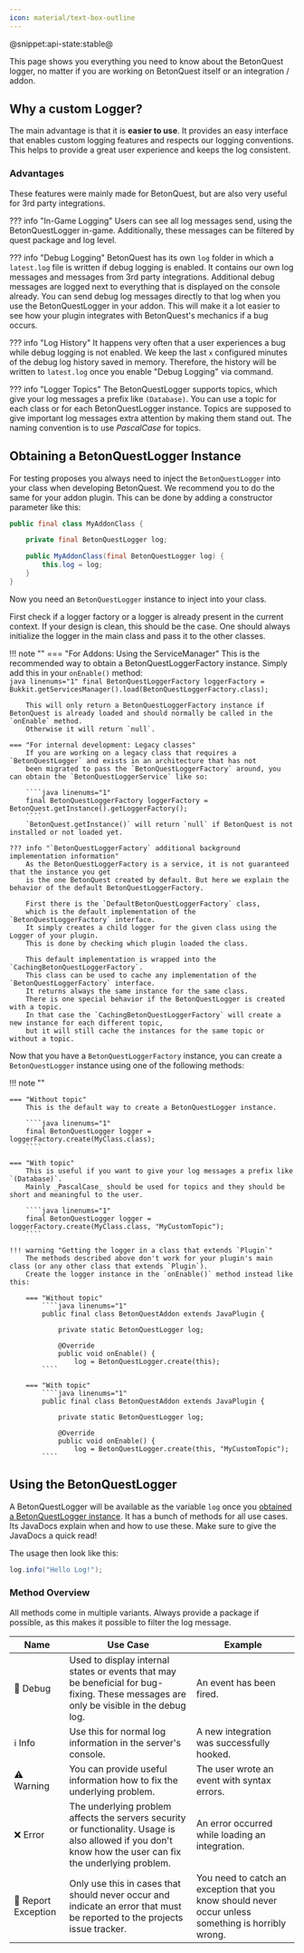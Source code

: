 ```yaml
---
icon: material/text-box-outline
---
```

@snippet:api-state:stable@

This page shows you everything you need to know about the BetonQuest logger, no matter if you are working on BetonQuest 
itself or an integration / addon.

## Why a custom Logger?
The main advantage is that it is **easier to use**.
It provides an easy interface that enables custom logging features and respects our logging conventions. 
This helps to provide a great user experience and keeps the log consistent.

### Advantages
These features were mainly made for BetonQuest, but are also very useful for 3rd party integrations. 


??? info "In-Game Logging"
    Users can see all log messages send, using the BetonQuestLogger in-game.
    Additionally, these messages can be filtered by quest package and log level.

??? info "Debug Logging"
    BetonQuest has its own `log` folder in which a `latest.log` file is written if debug logging is enabled.
    It contains our own log messages and messages from 3rd party integrations.
    Additional debug messages are logged next to everything that is displayed on the console already.
    You can send debug log messages directly to that log when you use the BetonQuestLogger in your addon.
    This will make it a lot easier to see how your plugin integrates with BetonQuest's mechanics if a bug occurs.

??? info "Log History"
    It happens very often that a user experiences a bug while debug logging is not enabled.
    We keep the last `x` configured minutes of the debug log history saved in memory.
    Therefore, the history will be written to `latest.log` once you enable "Debug Logging" via command. 

??? info "Logger Topics"
    The BetonQuestLogger supports topics, which give your log messages a prefix like `(Database)`.
    You can use a topic for each class or for each BetonQuestLogger instance.
    Topics are supposed to give important log messages extra attention by making them stand out.
    The naming convention is to use _PascalCase_ for topics.

## Obtaining a BetonQuestLogger Instance

For testing proposes you always need to inject the `BetonQuestLogger` into your class when developing BetonQuest.
We recommend you to do the same for your addon plugin. This can be done by adding a constructor parameter like this:

````java linenums="1"
public final class MyAddonClass {

    private final BetonQuestLogger log;

    public MyAddonClass(final BetonQuestLogger log) {
        this.log = log;
    }
}
````

Now you need an `BetonQuestLogger` instance to inject into your class.

First check if a logger factory or a logger is already present in the current context. If your design is clean,
this should be the case. One should always initialize the logger in the 
main class and pass it to the other classes. 

!!! note ""
    === "For Addons: Using the ServiceManager"
        This is the recommended way to obtain a BetonQuestLoggerFactory instance. Simply add this in your `onEnable()` method:        
        ````java linenums="1"
        final BetonQuestLoggerFactory loggerFactory = Bukkit.getServicesManager().load(BetonQuestLoggerFactory.class);
        ````
        
        This will only return a BetonQuestLoggerFactory instance if BetonQuest is already loaded and should normally be called in the `onEnable` method.
        Otherwise it will return `null`.
        
    === "For internal development: Legacy classes"
        If you are working on a legacy class that requires a `BetonQuestLogger` and exists in an architecture that has not
        been migrated to pass the `BetonQuestLoggerFactory` around, you can obtain the `BetonQuestLoggerService` like so:
        
        ````java linenums="1"
        final BetonQuestLoggerFactory loggerFactory = BetonQuest.getInstance().getLoggerFactory();
        ````
        `BetonQuest.getInstance()` will return `null` if BetonQuest is not installed or not loaded yet.
        
    ??? info "`BetonQuestLoggerFactory` additional background implementation information"
        As the BetonQuestLoggerFactory is a service, it is not guaranteed that the instance you get
        is the one BetonQuest created by default. But here we explain the behavior of the default BetonQuestLoggerFactory.
        
        First there is the `DefaultBetonQuestLoggerFactory` class,
        which is the default implementation of the `BetonQuestLoggerFactory` interface.
        It simply creates a child logger for the given class using the Logger of your plugin.
        This is done by checking which plugin loaded the class.
        
        This default implementation is wrapped into the `CachingBetonQuestLoggerFactory`.
        This class can be used to cache any implementation of the `BetonQuestLoggerFactory` interface.
        It returns always the same instance for the same class.
        There is one special behavior if the BetonQuestLogger is created with a topic. 
        In that case the `CachingBetonQuestLoggerFactory` will create a new instance for each different topic,
        but it will still cache the instances for the same topic or without a topic.
    
 
Now that you have a `BetonQuestLoggerFactory` instance, you can create a `BetonQuestLogger` instance using one of the following methods:

!!! note ""

    === "Without topic"
        This is the default way to create a BetonQuestLogger instance.
        
        ````java linenums="1"
        final BetonQuestLogger logger = loggerFactory.create(MyClass.class);
        ````
    
    === "With topic"
        This is useful if you want to give your log messages a prefix like `(Database)`.
        Mainly _PascalCase_ should be used for topics and they should be short and meaningful to the user. 
        
        ````java linenums="1"
        final BetonQuestLogger logger = loggerFactory.create(MyClass.class, "MyCustomTopic");
        ````
    
    !!! warning "Getting the logger in a class that extends `Plugin`"
        The methods described above don't work for your plugin's main class (or any other class that extends `Plugin`). 
        Create the logger instance in the `onEnable()` method instead like this:
    
        === "Without topic"
            ````java linenums="1"
            public final class BetonQuestAddon extends JavaPlugin {
        
                private static BetonQuestLogger log;
        
                @Override
                public void onEnable() {
                    log = BetonQuestLogger.create(this);
            ````
    
        === "With topic"
            ````java linenums="1"
            public final class BetonQuestAddon extends JavaPlugin {
        
                private static BetonQuestLogger log;
        
                @Override
                public void onEnable() {
                    log = BetonQuestLogger.create(this, "MyCustomTopic");
            ````

## Using the BetonQuestLogger
A BetonQuestLogger will be available as the variable `log` once you [obtained a BetonQuestLogger instance](#obtaining-a-betonquestlogger-instance). 
It has a bunch of methods for all use cases. Its JavaDocs explain when and how to use these.
Make sure to give the JavaDocs a quick read!

The usage then look like this:
````java linenums="1"
log.info("Hello Log!");
````

### Method Overview

All methods come in multiple variants. Always provide a package if possible, as this makes it possible to filter the log
message.
 

| Name                              | Use Case                                                                                                                                                   | Example                                                                                             |
|-----------------------------------|------------------------------------------------------------------------------------------------------------------------------------------------------------|-----------------------------------------------------------------------------------------------------|
| :shushing_face: Debug             | Used to display internal states or events that may be beneficial for bug-fixing. These messages are only be visible in the debug log.                      | An event has been fired.                                                                            |
| :information_source: Info         | Use this for normal log information in the server's console.                                                                                               | A new integration was successfully hooked.                                                          |
| :warning: Warning                 | You can provide useful information how to fix the underlying problem.                                                                                      | The user wrote an event with syntax errors.                                                         |
| :x: Error                         | The underlying problem affects the servers security or functionality. Usage is also allowed if you don't know how the user can fix the underlying problem. | An error occurred while loading an integration.                                                     |
| :rotating_light: Report Exception | Only use this in cases that should never occur and indicate an error that must be reported to the projects issue tracker.                                  | You need to catch an exception that you know should never occur unless something is horribly wrong. | 
